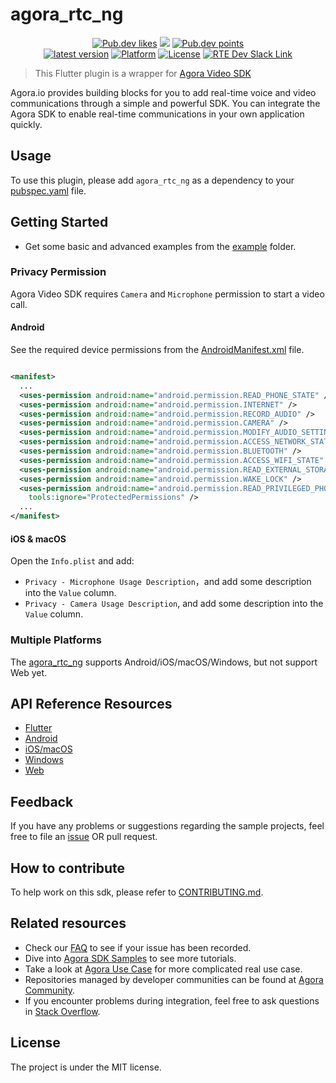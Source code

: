 # agora_rtc_ng

<p align="center">
    <a href="https://pub.dev/packages/agora_rtc_ng"><img src="https://img.shields.io/pub/likes/agora_rtc_ng?logo=dart" alt="Pub.dev likes"/></a>
    <a href="https://pub.dev/packages/agora_rtc_ng" alt="Pub.dev popularity"><img src="https://img.shields.io/pub/popularity/agora_rtc_ng?logo=dart"/></a>
    <a href="https://pub.dev/packages/agora_rtc_ng"><img src="https://img.shields.io/pub/points/agora_rtc_ng?logo=dart" alt="Pub.dev points"/></a><br/>
    <a href="https://pub.dev/packages/agora_rtc_ng"><img src="https://img.shields.io/pub/v/agora_rtc_ng.svg?include_prereleases" alt="latest version"/></a>
    <a href="https://pub.dev/packages/agora_rtc_ng"><img src="https://img.shields.io/badge/Platform-Android%20%7C%20iOS%20%7C%20macOS%20%7C%20Web%20%7C%20Windows-blue?logo=flutter" alt="Platform"/></a>
    <a href="./LICENSE"><img src="https://img.shields.io/github/license/agoraio-community/flutter-uikit?color=lightgray" alt="License"/></a>
    <a href="https://www.agora.io/en/join-slack/">
        <img src="https://img.shields.io/badge/slack-@RTE%20Dev-blue.svg?logo=slack" alt="RTE Dev Slack Link"/>
    </a>
</p>

> This Flutter plugin is a wrapper for [Agora Video SDK](https://docs.agora.io/en/Interactive%20Broadcast/product_live?platform=All%20Platforms)

Agora.io provides building blocks for you to add real-time voice and video communications through a simple and powerful SDK. You can integrate the Agora SDK to enable real-time communications in your own application quickly.

## Usage

To use this plugin, please add `agora_rtc_ng` as a dependency to
your [pubspec.yaml](https://flutter.dev/docs/development/packages-and-plugins/using-packages) file.

## Getting Started

* Get some basic and advanced examples from the [example](example/lib/examples) folder.

### Privacy Permission

Agora Video SDK requires `Camera` and `Microphone` permission to start a video call.

#### Android

See the required device permissions from
the [AndroidManifest.xml](android/src/main/AndroidManifest.xml) file.

```xml

<manifest>
  ...
  <uses-permission android:name="android.permission.READ_PHONE_STATE" />
  <uses-permission android:name="android.permission.INTERNET" />
  <uses-permission android:name="android.permission.RECORD_AUDIO" />
  <uses-permission android:name="android.permission.CAMERA" />
  <uses-permission android:name="android.permission.MODIFY_AUDIO_SETTINGS" />
  <uses-permission android:name="android.permission.ACCESS_NETWORK_STATE" />
  <uses-permission android:name="android.permission.BLUETOOTH" />
  <uses-permission android:name="android.permission.ACCESS_WIFI_STATE" />
  <uses-permission android:name="android.permission.READ_EXTERNAL_STORAGE" />
  <uses-permission android:name="android.permission.WAKE_LOCK" />
  <uses-permission android:name="android.permission.READ_PRIVILEGED_PHONE_STATE"
    tools:ignore="ProtectedPermissions" />
  ...
</manifest>
```

#### iOS & macOS

Open the `Info.plist` and add:

- `Privacy - Microphone Usage Description`，and add some description into the `Value` column.
- `Privacy - Camera Usage Description`, and add some description into the `Value` column.

### Multiple Platforms

The [agora_rtc_ng](https://pub.dev/packages/agora_rtc_ng) supports Android/iOS/macOS/Windows, but not support Web yet.

## API Reference Resources

* [Flutter](https://docs.agora.io/en/video-call-4.x-beta/API%20Reference/flutter_ng/API/rtc_api_overview_ng.html)
* [Android](https://docs-preprod.agora.io/en/video-call-4.x-beta/API%20Reference/java_ng/API/rtc_api_overview_ng.html)
* [iOS/macOS](https://docs-preprod.agora.io/en/video-call-4.x-beta/API%20Reference/mac_ng/API/rtc_api_overview_ng.html)
* [Windows](https://docs-preprod.agora.io/en/video-call-4.x-beta/API%20Reference/windows_ng/API/rtc_api_overview_ng.html)
* [Web](https://docs.agora.io/en/Video/API%20Reference/web_ng/index.html)

## Feedback

If you have any problems or suggestions regarding the sample projects, feel free to file an [issue](https://github.com/AgoraIO-Community/agora_rtc_ng/issues) OR pull request.

## How to contribute

To help work on this sdk, please refer to [CONTRIBUTING.md](https://github.com/AgoraIO-Community/agora_rtc_ng/blob/main/CONTRIBUTING.md).

## Related resources

- Check our [FAQ](https://docs.agora.io/en/faq) to see if your issue has been recorded.
- Dive into [Agora SDK Samples](https://github.com/AgoraIO) to see more tutorials.
- Take a look at [Agora Use Case](https://github.com/AgoraIO-usecase) for more complicated real use case.
- Repositories managed by developer communities can be found at [Agora Community](https://github.com/AgoraIO-Community).
- If you encounter problems during integration, feel free to ask questions in [Stack Overflow](https://stackoverflow.com/questions/tagged/agora.io).

## License

The project is under the MIT license.
